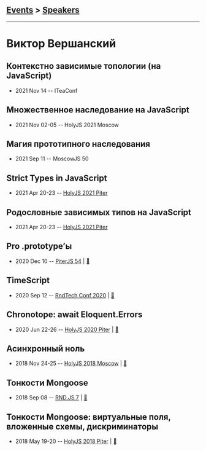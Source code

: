 ## [Events](../README.md) > [Speakers](../speakers.md)
---

# Виктор Вершанский

## Контекстно зависимые топологии (на JavaScript)
- 2021 Nov 14 -- ITeaConf    
## Множественное наследование на JavaScript
- 2021 Nov 02-05 -- HolyJS 2021 Moscow    
## Магия прототипного наследования
- 2021 Sep 11 -- MoscowJS 50    
## Strict Types in JavaScript
- 2021 Apr 20-23 -- [HolyJS 2021 Piter](https://youtu.be/7_APF8q4ZX8)    
## Родословные зависимых типов на JavaScript
- 2021 Apr 20-23 -- [HolyJS 2021 Piter](https://youtu.be/Q7oXBv03Db8)    
## Pro .prototype’ы
- 2020 Dec 10 -- [PiterJS 54](https://www.youtube.com/watch?v=wbcL5xn-3l4)  | [:notebook:](https://wentout.github.io/PiterJS_54/)  
## TimeScript
- 2020 Sep 12 -- [RndTech Conf 2020](https://youtu.be/egW02hA2ous)  | [:notebook:](https://wentout.github.io/RnDTechTalk/)  
## Chronotope: await Eloquent.Errors
- 2020 Jun 22-26 -- [HolyJS 2020 Piter](https://youtu.be/EE8oztR_Gtg)  | [:notebook:](https://wentout.github.io/PiterHolyJS2020/)  
## Асинхронный ноль
- 2018 Nov 24-25 -- [HolyJS 2018 Moscow](https://www.youtube.com/watch?v=6Tg2UA4XaQY)  | [:notebook:](https://downloads.ctfassets.net/nn534z2fqr9f/4JG7XeeyTucWioeuYsqqcy/1fa3d2f3b2d7feb297ca4ffe2fea5f22/Viktor_Vershanskiy_Asinkhronnyy_nol.pdf)  
## Тонкости Mongoose
- 2018 Sep 08 -- [RND.JS 7](https://www.youtube.com/watch?v=G0BMjOeWmg4&t=10000s)  | [:notebook:](https://vk.com/away.php?to=http%3A%2F%2Fmongooser.com%2F&post=-116797910_227&cc_key=)  
## Тонкости Mongoose: виртуальные поля, вложенные схемы, дискриминаторы
- 2018 May 19-20 -- [HolyJS 2018 Piter](https://youtu.be/Zc3CDFUfHUA)  | [:notebook:](http://mongooser.com/holyjs.html)  
